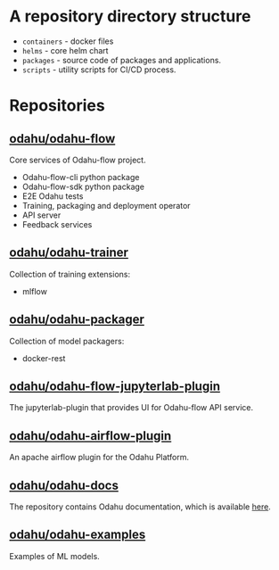 # A repository directory structure

* `containers` - docker files
* `helms` - core helm chart
* `packages` - source code of packages and applications.
* `scripts` - utility scripts for CI/CD process.

# Repositories

## [odahu/odahu-flow](https://github.com/odahu/odahu-flow)

Core services of Odahu-flow project.

* Odahu-flow-cli python package
* Odahu-flow-sdk python package
* E2E Odahu tests
* Training, packaging and deployment operator
* API server
* Feedback services

## [odahu/odahu-trainer](https://github.com/odahu/odahu-trainer)

Collection of training extensions:
* mlflow

## [odahu/odahu-packager](https://github.com/odahu/odahu-packager)

Collection of model packagers:
* docker-rest

## [odahu/odahu-flow-jupyterlab-plugin](https://github.com/odahu/odahu-flow-jupyterlab-plugin)

The jupyterlab-plugin that provides UI for Odahu-flow API service.

## [odahu/odahu-airflow-plugin](https://github.com/odahu/odahu-airflow-plugin)

An apache airflow plugin for the Odahu Platform.

## [odahu/odahu-docs](https://github.com/odahu/odahu-docs)

The repository contains Odahu documentation, which is available [here](http://odahu.github.io/).

## [odahu/odahu-examples](https://github.com/odahu/odahu-examples)

Examples of ML models.
